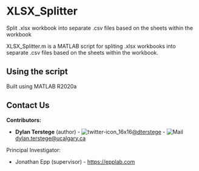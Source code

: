 # XLSX_Splitter
Split .xlsx workbook into separate .csv files based on the sheets within the workbook

XLSX_Splitter.m is a MATLAB script for spliting .xlsx workbooks into separate .csv files based on the sheets within the workbook.

## Using the script

Built using MATLAB R2020a

## Contact Us

**Contributors:**
- **Dylan Terstege** (author) - ![twitter-icon_16x16](https://user-images.githubusercontent.com/44174532/113163958-e3d3e400-91fd-11eb-8d79-17906d8d3f25.png)[@dterstege](https://twitter.com/dterstege) - ![Mail](https://user-images.githubusercontent.com/44174532/113164412-50e77980-91fe-11eb-9282-dd83852578ce.png)
<dylan.terstege@ucalgary.ca>


Principal Investigator:
- Jonathan Epp (supervisor) - https://epplab.com

